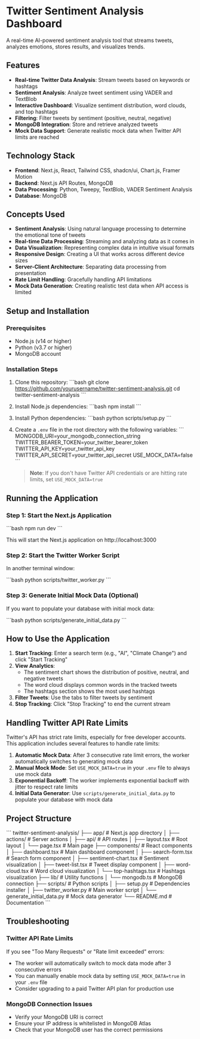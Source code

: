 # Twitter Sentiment Analysis Dashboard

A real-time AI-powered sentiment analysis tool that streams tweets, analyzes emotions, stores results, and visualizes trends.



## Features

- **Real-time Twitter Data Analysis**: Stream tweets based on keywords or hashtags
- **Sentiment Analysis**: Analyze tweet sentiment using VADER and TextBlob
- **Interactive Dashboard**: Visualize sentiment distribution, word clouds, and top hashtags
- **Filtering**: Filter tweets by sentiment (positive, neutral, negative)
- **MongoDB Integration**: Store and retrieve analyzed tweets
- **Mock Data Support**: Generate realistic mock data when Twitter API limits are reached

## Technology Stack

- **Frontend**: Next.js, React, Tailwind CSS, shadcn/ui, Chart.js, Framer Motion
- **Backend**: Next.js API Routes, MongoDB
- **Data Processing**: Python, Tweepy, TextBlob, VADER Sentiment Analysis
- **Database**: MongoDB

## Concepts Used

- **Sentiment Analysis**: Using natural language processing to determine the emotional tone of tweets
- **Real-time Data Processing**: Streaming and analyzing data as it comes in
- **Data Visualization**: Representing complex data in intuitive visual formats
- **Responsive Design**: Creating a UI that works across different device sizes
- **Server-Client Architecture**: Separating data processing from presentation
- **Rate Limit Handling**: Gracefully handling API limitations
- **Mock Data Generation**: Creating realistic test data when API access is limited

## Setup and Installation

### Prerequisites

- Node.js (v14 or higher)
- Python (v3.7 or higher)
- MongoDB account

### Installation Steps

1. Clone this repository:
   \`\`\`bash
   git clone https://github.com/yourusername/twitter-sentiment-analysis.git
   cd twitter-sentiment-analysis
   \`\`\`

2. Install Node.js dependencies:
   \`\`\`bash
   npm install
   \`\`\`

3. Install Python dependencies:
   \`\`\`bash
   python scripts/setup.py
   \`\`\`

4. Create a `.env` file in the root directory with the following variables:
   \`\`\`
   MONGODB_URI=your_mongodb_connection_string
   TWITTER_BEARER_TOKEN=your_twitter_bearer_token
   TWITTER_API_KEY=your_twitter_api_key
   TWITTER_API_SECRET=your_twitter_api_secret
   USE_MOCK_DATA=false
   \`\`\`

   > **Note**: If you don't have Twitter API credentials or are hitting rate limits, set `USE_MOCK_DATA=true`

## Running the Application

### Step 1: Start the Next.js Application

\`\`\`bash
npm run dev
\`\`\`

This will start the Next.js application on http://localhost:3000

### Step 2: Start the Twitter Worker Script

In another terminal window:

\`\`\`bash
python scripts/twitter_worker.py
\`\`\`

### Step 3: Generate Initial Mock Data (Optional)

If you want to populate your database with initial mock data:

\`\`\`bash
python scripts/generate_initial_data.py
\`\`\`

## How to Use the Application

1. **Start Tracking**: Enter a search term (e.g., "AI", "Climate Change") and click "Start Tracking"
2. **View Analytics**: 
   - The sentiment chart shows the distribution of positive, neutral, and negative tweets
   - The word cloud displays common words in the tracked tweets
   - The hashtags section shows the most used hashtags
3. **Filter Tweets**: Use the tabs to filter tweets by sentiment
4. **Stop Tracking**: Click "Stop Tracking" to end the current stream

## Handling Twitter API Rate Limits

Twitter's API has strict rate limits, especially for free developer accounts. This application includes several features to handle rate limits:

1. **Automatic Mock Data**: After 3 consecutive rate limit errors, the worker automatically switches to generating mock data
2. **Manual Mock Mode**: Set `USE_MOCK_DATA=true` in your `.env` file to always use mock data
3. **Exponential Backoff**: The worker implements exponential backoff with jitter to respect rate limits
4. **Initial Data Generator**: Use `scripts/generate_initial_data.py` to populate your database with mock data

## Project Structure

\`\`\`
twitter-sentiment-analysis/
├── app/                      # Next.js app directory
│   ├── actions/              # Server actions
│   ├── api/                  # API routes
│   ├── layout.tsx            # Root layout
│   └── page.tsx              # Main page
├── components/               # React components
│   ├── dashboard.tsx         # Main dashboard component
│   ├── search-form.tsx       # Search form component
│   ├── sentiment-chart.tsx   # Sentiment visualization
│   ├── tweet-list.tsx        # Tweet display component
│   ├── word-cloud.tsx        # Word cloud visualization
│   └── top-hashtags.tsx      # Hashtags visualization
├── lib/                      # Utility functions
│   └── mongodb.ts            # MongoDB connection
├── scripts/                  # Python scripts
│   ├── setup.py              # Dependencies installer
│   ├── twitter_worker.py     # Main worker script
│   └── generate_initial_data.py # Mock data generator
└── README.md                 # Documentation
\`\`\`

## Troubleshooting

### Twitter API Rate Limits

If you see "Too Many Requests" or "Rate limit exceeded" errors:
- The worker will automatically switch to mock data mode after 3 consecutive errors
- You can manually enable mock data by setting `USE_MOCK_DATA=true` in your `.env` file
- Consider upgrading to a paid Twitter API plan for production use

### MongoDB Connection Issues

- Verify your MongoDB URI is correct
- Ensure your IP address is whitelisted in MongoDB Atlas
- Check that your MongoDB user has the correct permissions

